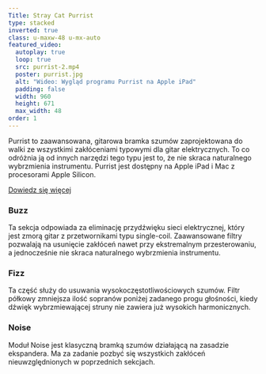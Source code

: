 ```yaml
---
Title: Stray Cat Purrist
type: stacked
inverted: true
class: u-maxw-48 u-mx-auto
featured_video:
  autoplay: true
  loop: true
  src: purrist-2.mp4
  poster: purrist.jpg
  alt: "Wideo: Wygląd programu Purrist na Apple iPad"
  padding: false
  width: 960
  height: 671
  max_width: 48
order: 1
---
```


Purrist to zaawansowana, gitarowa bramka szumów zaprojektowana do walki ze wszystkimi zakłóceniami typowymi dla gitar elektrycznych. To co odróżnia ją od innych narzędzi tego typu jest to, że nie skraca naturalnego wybrzmienia instrumentu. Purrist jest dostępny na Apple iPad i Mac z procesorami Apple Silicon.

<div class="u-mb-3 u-mt-1">
  <a href="https://straycataudio.com/purrist/" target="_blank" class="c-button v--no-transform">
    <span class="c-button__content">Dowiedz się więcej</span>
  </a>
</div>

### Buzz

Ta sekcja odpowiada za eliminację przydźwięku sieci elektrycznej, który jest zmorą gitar z przetwornikami typu single-coil. Zaawansowane filtry pozwalają na usunięcie zakłóceń nawet przy ekstremalnym przesterowaniu, a jednocześnie nie skraca naturalnego wybrzmienia instrumentu.

### Fizz

Ta część służy do usuwania wysokoczęstotliwościowych szumów. Filtr półkowy zmniejsza ilość sopranów poniżej zadanego progu głośności, kiedy dźwięk wybrzmiewającej struny nie zawiera już wysokich harmonicznych.

### Noise

Moduł Noise jest klasyczną bramką szumów działającą na zasadzie ekspandera. Ma za zadanie pozbyć się wszystkich zakłóceń nieuwzględnionych w poprzednich sekcjach.
